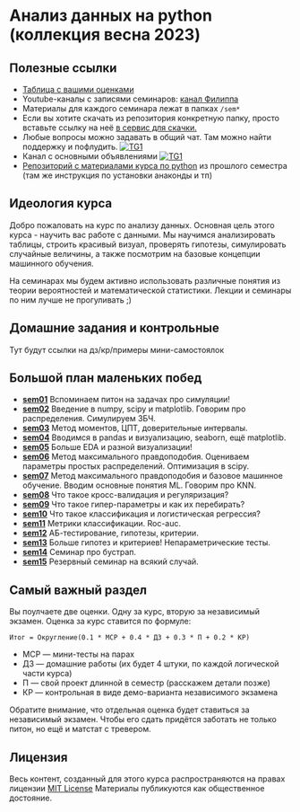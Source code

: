 # Анализ данных на python (коллекция весна 2023)


## Полезные ссылки

- [Таблица с вашими оценками](https://docs.google.com/spreadsheets/d/1chu9ANEewsm-wZiNVHwrsbN0qNSKIHh5ejXfqiRMxaw/edit?usp=sharing)
- Youtube-каналы с записями семинаров: [канал Филиппа](https://www.youtube.com/watch?v=6PVAmajrghM&list=PLNKXA-74YGLhJIw9hp8_YroThDOLaX0oN)
- Материалы для каждого семинара лежат в папках `/sem*`
- Если вы хотите скачать из репозитория конкретную папку, просто вставьте ссылку на неё [в сервис для скачки.](https://minhaskamal.github.io/DownGit/#/home)
- Любые вопросы можно задавать в общий чат. Там можно найти поддержку и пофлудить. [![TG1](https://img.shields.io/badge/Telegram-chat-blue)](https://t.me/+_2BivfQyHHYxMzJi) 
- Канал с основными объявлениями [![TG1](https://img.shields.io/badge/Telegram-chat-blue)](https://t.me/+VyQGUa12HZg4MjAy)
- [Репозиторий с материалами курса по python](https://github.com/hse-econ-data-science/dap_2022-23) из прошлого семестра (там же инструкция по установки анаконды и тп)


## Идеология курса

Добро пожаловать на курс по анализу данных. Основная цель этого курса - научить вас работе с данными. Мы научимся анализировать таблицы, строить красивый визуал, проверять гипотезы, симулировать случайные величины, а также посмотрим на базовые концепции машинного обучения. 

На семинарах мы будем активно использовать различные понятия из теории вероятностей и математической статистики. Лекции и семинары по ним лучше не прогуливать ;) 


## Домашние задания и контрольные

Тут будут ссылки на дз/кр/примеры мини-самостоялок


## Большой план маленьких побед


- [__sem01__](./sem01_intro) Вспоминаем питон на задачах про симуляции!
- [__sem02__](./sem02_numpy) Введение в numpy, scipy и matplotlib. Говорим про распределения. Симулируем ЗБЧ.
- [__sem03__](./sem03_CLT&LLN) Метод моментов, ЦПТ, доверительные интервалы.
- [__sem04__]() Вводимся в pandas и визуализацию, seaborn, ещё matplotlib. 
- [__sem05__]() Больше EDA и разной визуализации!
- [__sem06__]() Метод максимального правдоподобия. Оцениваем параметры простых распределений. Оптимизация в scipy.
- [__sem07__]() Метод максимального правдоподобия и базовое машинное обучение. Вводим основные понятия ML. Говорим про KNN.  
- [__sem08__]() Что такое кросс-валидация и регуляризация?
- [__sem09__]() Что такое гипер-параметры и как их перебирать?
- [__sem10__]() Что такое классификация и логистическая регрессия?
- [__sem11__]() Метрики классификации. Roc-auc.
- [__sem12__]() АБ-тестирование, гипотезы, критерии.
- [__sem13__]() Больше гипотез и критериев! Непараметрические тесты.
- [__sem14__]() Семинар про бустрап.
- [__sem15__]() Резервный семинар на всякий случай. 




## Самый важный раздел

Вы поулчаете две оценки. Одну за курс, вторую за независимый экзамен. Оценка за курс ставится по формуле: 


```
Итог = Округление(0.1 * МСР + 0.4 * ДЗ + 0.3 * П + 0.2 * КР)
```

- МСР — мини-тесты на парах 
- ДЗ — домашние работы (их будет 4 штуки, по каждой логической части курса)
- П — свой проект длинной в семестр (расскажем детали позже)
- КР — контрольная в виде демо-варианта независимого экзамена

Обратите внимание, что отдельная оценка будет ставиться за независимый экзамен. Чтобы его сдать придётся заботать не только питон, но ещё и матстат с тревером. 



## Лицензия

Весь контент, созданный для этого курса распространяются на правах лицензии [MIT License](https://github.com/hse-econ-data-science/dap_2020_fall/blob/master/LICENSE) Материалы публикуются как общественное достояние.
